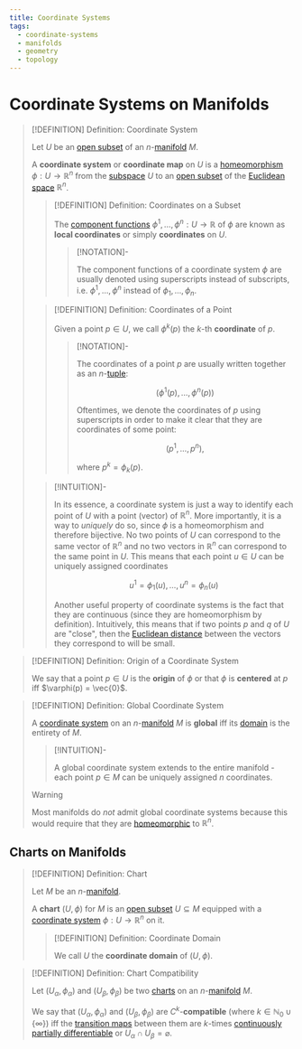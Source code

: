```yaml
---
title: Coordinate Systems
tags:
  - coordinate-systems
  - manifolds
  - geometry
  - topology
---
```


# Coordinate Systems on Manifolds

>[!DEFINITION] Definition: Coordinate System
>
>Let $U$ be an [open subset](../../../Topology/Topological%20Spaces/Open%20Sets.md) of an $n$-[manifold](../Manifolds.md) $M$.
>
>A **coordinate system** or **coordinate map** on $U$ is a [homeomorphism](../../../Topology/Continuity/Homeomorphisms/index.md) $\phi: U \to \mathbb{R}^n$ from the [subspace](../../../Topology/Topological%20Subspaces.md) $U$ to an [open subset](../../../Topology/Topological%20Spaces/Open%20Sets.md) of the [Euclidean space](../../../Analysis/Real%20Analysis/The%20Topology%20of%20Euclidean%20Space.md) $\mathbb{R}^n$.
>
>>[!DEFINITION] Definition: Coordinates on a Subset
>>
>>The [component functions](../../../Analysis/Real%20Analysis/Real%20Vector-Valued%20Function.md) $\phi^1, \dotsc, \phi^n: U \to \mathbb{R}$ of $\phi$ are known as **local coordinates** or simply **coordinates** on $U$.
>>
>>>[!NOTATION]-
>>>
>>>The component functions of a coordinate system $\phi$ are usually denoted using superscripts instead of subscripts, i.e. $\phi^1, \dotsc, \phi^n$ instead of $\phi_1, \dotsc, \phi_n$.
>>>
>>
>
>>[!DEFINITION] Definition: Coordinates of a Point
>>
>>Given a point $p \in U$, we call $\phi^k(p)$ the $k$-th **coordinate** of $p$.
>>
>>>[!NOTATION]-
>>>
>>>The coordinates of a point $p$ are usually written together as an $n$-[tuple](../../../Set%20Theory/Tuples.md):
>>>
>>>$$
>>>(\phi^1(p), \dotsc, \phi^n(p))
>>>$$
>>>
>>>Oftentimes, we denote the coordinates of $p$ using superscripts in order to make it clear that they are coordinates of some point:
>>>
>>>$$
>>>(p^1, \dotsc, p^n),
>>>$$
>>>
>>>where $p^k = \phi_k(p)$.
>>>
>>
>
>>[!INTUITION]-
>>
>>In its essence, a coordinate system is just a way to identify each point of $U$ with a point (vector) of $\mathbb{R}^n$. More importantly, it is a way to *uniquely* do so, since $\phi$ is a homeomorphism and therefore bijective. No two points of $U$ can correspond to the same vector of $\mathbb{R}^n$ and no two vectors in $\mathbb{R}^n$ can correspond to the same point in $U$. This means that each point $u \in U$ can be uniquely assigned coordinates
>>
>>$$
>>u^1 = \phi_1(u), \dotsc, u^n = \phi_n(u)
>>$$
>>
>>Another useful property of coordinate systems is the fact that they are continuous (since they are homeomorphism by definition). Intuitively, this means that if two points $p$ and $q$ of $U$ are "close", then the [Euclidean distance](../../../Algebra/Linear%20Algebra/Vector%20Spaces/Inner%20Product%20Spaces/Euclidean%20Distance.md) between the vectors they correspond to will be small.
>>
>


>[!DEFINITION] Definition: Origin of a Coordinate System
>
>We say that a point $p \in U$ is the **origin** of $\phi$ or that $\phi$ is **centered** at $p$ iff $\varphi(p) = \vec{0}$.
>

>[!DEFINITION] Definition: Global Coordinate System
>
>A [coordinate system](index.md) on an $n$-[manifold](../Manifolds.md) $M$ is **global** iff its [domain](../../../Analysis/Functions/Functions.md) is the entirety of $M$.
>
>>[!INTUITION]-
>>
>>A global coordinate system extends to the entire manifold - each point $p \in M$ can be uniquely assigned $n$ coordinates.
>>
>
>>[!WARNING]
>>
>>Most manifolds do *not* admit global coordinate systems because this would require that they are [homeomorphic](../../../Topology/Continuity/Homeomorphisms/Homeomorphic%20Spaces.md) to $\mathbb{R}^n$.
>>
>

## Charts on Manifolds

>[!DEFINITION] Definition: Chart
>
>Let $M$ be an $n$-[manifold](../Manifolds.md).
>
>A **chart** $(U, \phi)$ for $M$ is an [open subset](../../../Topology/Topological%20Spaces/Open%20Sets.md) $U \subseteq M$ equipped with a [coordinate system](index.md) $\phi: U \to \mathbb{R}^n$ on it.
>
>>[!DEFINITION] Definition: Coordinate Domain
>>
>>We call $U$ the **coordinate domain** of $(U, \phi)$.
>>
>

>[!DEFINITION] Definition: Chart Compatibility
>
>Let $(U_{\alpha}, \phi_{\alpha})$ and $(U_{\beta}, \phi_{\beta})$ be two [charts](index.md) on an $n$-[manifold](../Manifolds.md) $M$.
>
>We say that $(U_{\alpha}, \phi_{\alpha})$ and $(U_{\beta}, \phi_{\beta})$ are $C^k$-**compatible** (where $k \in \mathbb{N}_0\cup \{\infty\}$) iff the [transition maps](Transition%20Maps.md) between them are $k$-times [continuously partially differentiable](../../../Analysis/Real%20Analysis/Real%20Vector%20Functions/Differentiation/Partial%20Derivatives%20of%20Real%20Vector%20Functions.md) or $U_{\alpha} \cap U_{\beta} = \varnothing$. 
>

